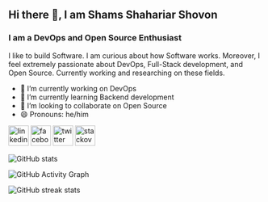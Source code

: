 ## Hi there 👋, I am Shams Shahariar Shovon
### I am a DevOps and Open Source Enthusiast


I like to build Software. I am curious about how Software works. Moreover, I feel extremely passionate about DevOps, Full-Stack development, and Open Source. Currently working and researching on these fields.

- 🔭 I’m currently working on DevOps 
- 🌱 I’m currently learning Backend development 
- 👯 I’m looking to collaborate on Open Source 
- 😄 Pronouns: he/him 


[<img src='https://cdn.jsdelivr.net/npm/simple-icons@3.0.1/icons/linkedin.svg' alt='linkedin' height='40'>](https://www.linkedin.com/in/shamsshovon08/)  [<img src='https://cdn.jsdelivr.net/npm/simple-icons@3.0.1/icons/facebook.svg' alt='facebook' height='40'>](https://www.facebook.com/shams.shovon08)  [<img src='https://cdn.jsdelivr.net/npm/simple-icons@3.0.1/icons/twitter.svg' alt='twitter' height='40'>](https://twitter.com/shams_shovon08)  [<img src='https://cdn.jsdelivr.net/npm/simple-icons@3.0.1/icons/stackoverflow.svg' alt='stackoverflow' height='40'>](https://stackoverflow.com/users/shams-shahariar)  

![GitHub stats](https://github-readme-stats.vercel.app/api?username=ShamsShovon08&show_icons=true&count_private=true)  

![GitHub Activity Graph](https://activity-graph.herokuapp.com/graph?username=ShamsShovon08)  

![GitHub streak stats](https://github-readme-streak-stats.herokuapp.com/?user=ShamsShovon08)  


